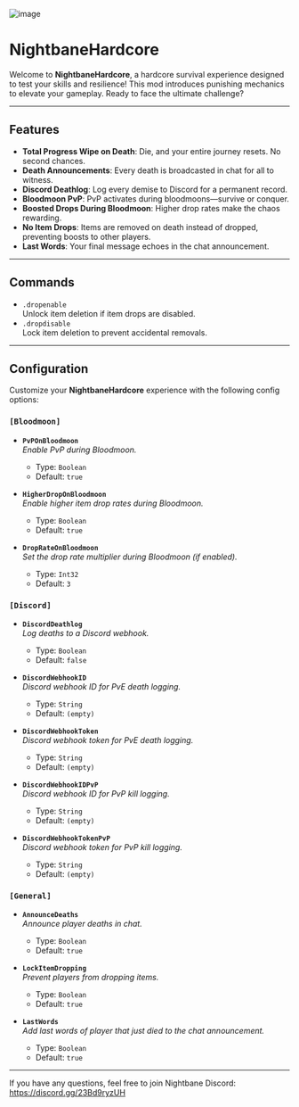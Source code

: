 ![image](https://github.com/user-attachments/assets/f05d0627-cbdb-495b-8513-c9720995f640)

# NightbaneHardcore

Welcome to **NightbaneHardcore**, a hardcore survival experience designed to test your skills and resilience! This mod introduces punishing mechanics to elevate your gameplay. Ready to face the ultimate challenge?

---

## Features

- **Total Progress Wipe on Death**: Die, and your entire journey resets. No second chances.
- **Death Announcements**: Every death is broadcasted in chat for all to witness.
- **Discord Deathlog**: Log every demise to Discord for a permanent record.
- **Bloodmoon PvP**: PvP activates during bloodmoons—survive or conquer.
- **Boosted Drops During Bloodmoon**: Higher drop rates make the chaos rewarding.
- **No Item Drops**: Items are removed on death instead of dropped, preventing boosts to other players.
- **Last Words**: Your final message echoes in the chat announcement.

---

## Commands

- `.dropenable`  
  Unlock item deletion if item drops are disabled.
- `.dropdisable`  
  Lock item deletion to prevent accidental removals.

---

## Configuration

Customize your **NightbaneHardcore** experience with the following config options:

### `[Bloodmoon]`

- **`PvPOnBloodmoon`**  
  *Enable PvP during Bloodmoon.*  
  - Type: `Boolean`  
  - Default: `true`

- **`HigherDropOnBloodmoon`**  
  *Enable higher item drop rates during Bloodmoon.*  
  - Type: `Boolean`  
  - Default: `true`

- **`DropRateOnBloodmoon`**  
  *Set the drop rate multiplier during Bloodmoon (if enabled).*  
  - Type: `Int32`  
  - Default: `3`

### `[Discord]`

- **`DiscordDeathlog`**  
  *Log deaths to a Discord webhook.*  
  - Type: `Boolean`  
  - Default: `false`

- **`DiscordWebhookID`**  
  *Discord webhook ID for PvE death logging.*  
  - Type: `String`  
  - Default: `(empty)`

- **`DiscordWebhookToken`**  
  *Discord webhook token for PvE death logging.*  
  - Type: `String`  
  - Default: `(empty)`

- **`DiscordWebhookIDPvP`**  
  *Discord webhook ID for PvP kill logging.*  
  - Type: `String`  
  - Default: `(empty)`

- **`DiscordWebhookTokenPvP`**  
  *Discord webhook token for PvP kill logging.*  
  - Type: `String`  
  - Default: `(empty)`

### `[General]`

- **`AnnounceDeaths`**  
  *Announce player deaths in chat.*  
  - Type: `Boolean`  
  - Default: `true`

- **`LockItemDropping`**  
  *Prevent players from dropping items.*  
  - Type: `Boolean`  
  - Default: `true`

- **`LastWords`**  
  *Add last words of player that just died to the chat announcement.*  
  - Type: `Boolean`  
  - Default: `true`
    
---
If you have any questions, feel free to join Nightbane Discord: https://discord.gg/23Bd9ryzUH

